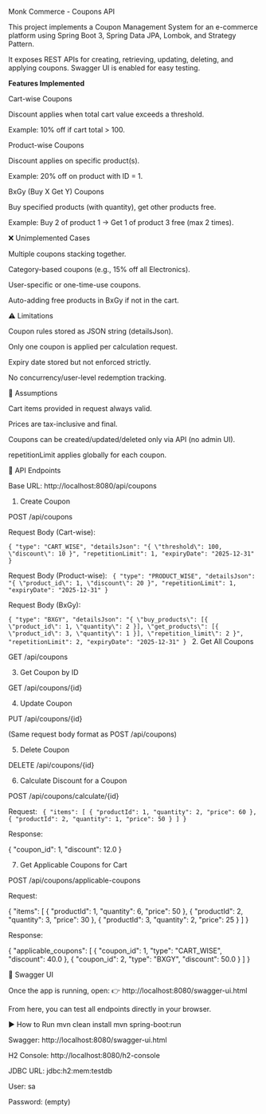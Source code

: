 Monk Commerce - Coupons API

This project implements a Coupon Management System for an e-commerce platform using Spring Boot 3, Spring Data JPA, Lombok, and Strategy Pattern.

It exposes REST APIs for creating, retrieving, updating, deleting, and applying coupons.
Swagger UI is enabled for easy testing.

 **Features Implemented**

Cart-wise Coupons

Discount applies when total cart value exceeds a threshold.

Example: 10% off if cart total > 100.

Product-wise Coupons

Discount applies on specific product(s).

Example: 20% off on product with ID = 1.

BxGy (Buy X Get Y) Coupons

Buy specified products (with quantity), get other products free.

Example: Buy 2 of product 1 → Get 1 of product 3 free (max 2 times).

❌ Unimplemented Cases

Multiple coupons stacking together.

Category-based coupons (e.g., 15% off all Electronics).

User-specific or one-time-use coupons.

Auto-adding free products in BxGy if not in the cart.

⚠️ Limitations

Coupon rules stored as JSON string (detailsJson).

Only one coupon is applied per calculation request.

Expiry date stored but not enforced strictly.

No concurrency/user-level redemption tracking.

📌 Assumptions

Cart items provided in request always valid.

Prices are tax-inclusive and final.

Coupons can be created/updated/deleted only via API (no admin UI).

repetitionLimit applies globally for each coupon.

🔗 API Endpoints

Base URL: http://localhost:8080/api/coupons

1. Create Coupon

POST /api/coupons

Request Body (Cart-wise):

`
{
"type": "CART_WISE",
"detailsJson": "{ \"threshold\": 100, \"discount\": 10 }",
"repetitionLimit": 1,
"expiryDate": "2025-12-31"
}
`

Request Body (Product-wise):
`
{
"type": "PRODUCT_WISE",
"detailsJson": "{ \"product_id\": 1, \"discount\": 20 }",
"repetitionLimit": 1,
"expiryDate": "2025-12-31"
}`


Request Body (BxGy):

`{
"type": "BXGY",
"detailsJson": "{ \"buy_products\": [{ \"product_id\": 1, \"quantity\": 2 }], \"get_products\": [{ \"product_id\": 3, \"quantity\": 1 }], \"repetition_limit\": 2 }",
"repetitionLimit": 2,
"expiryDate": "2025-12-31"
}
`
2. Get All Coupons

GET /api/coupons

3. Get Coupon by ID

GET /api/coupons/{id}

4. Update Coupon

PUT /api/coupons/{id}

(Same request body format as POST /api/coupons)

5. Delete Coupon

DELETE /api/coupons/{id}

6. Calculate Discount for a Coupon

POST /api/coupons/calculate/{id}

Request:
`
{
"items": [
{ "productId": 1, "quantity": 2, "price": 60 },
{ "productId": 2, "quantity": 1, "price": 50 }
]
}`


Response:

{
"coupon_id": 1,
"discount": 12.0
}

7. Get Applicable Coupons for Cart

POST /api/coupons/applicable-coupons

Request:

{
"items": [
{ "productId": 1, "quantity": 6, "price": 50 },
{ "productId": 2, "quantity": 3, "price": 30 },
{ "productId": 3, "quantity": 2, "price": 25 }
]
}


Response:

{
"applicable_coupons": [
{
"coupon_id": 1,
"type": "CART_WISE",
"discount": 40.0
},
{
"coupon_id": 2,
"type": "BXGY",
"discount": 50.0
}
]
}

📖 Swagger UI

Once the app is running, open:
👉 http://localhost:8080/swagger-ui.html

From here, you can test all endpoints directly in your browser.

▶️ How to Run
mvn clean install
mvn spring-boot:run


Swagger: http://localhost:8080/swagger-ui.html

H2 Console: http://localhost:8080/h2-console

JDBC URL: jdbc:h2:mem:testdb

User: sa

Password: (empty)